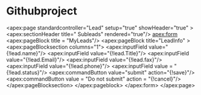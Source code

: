 # Githubproject
<apex:page standardcontroller="Lead" setup="true" showHeader="true"  >
   <apex:sectionHeader title=" Subleads" rendered="true"/>
    <apex:form>
    <apex:pageBlock title = "MyLeads"/>
     <apex:pageBlock title="LeadInfo" >
       <apex:pageBlocksection columns="1">
         <apex:inputField value="{!lead.name}"/>
            <apex:inputField value="{!lead.Title}"/> 
              <apex:inputField value="{!lead.Email}"/>
                <apex:inputField value="{!lead.fax}"/>
                  <apex:inputField value="{!lead.phone}"/>
                  <apex:inputField value = "{!lead.status}"/>
                     <apex:commandButton value="submit" action="{!save}"/>
                     <apex:commandButton value = "Do not submit" action = "{!cancel}"/>
             </apex:pageBlocksection>
         </apex:pageblock>
  </apex:form>
 </apex:page>

